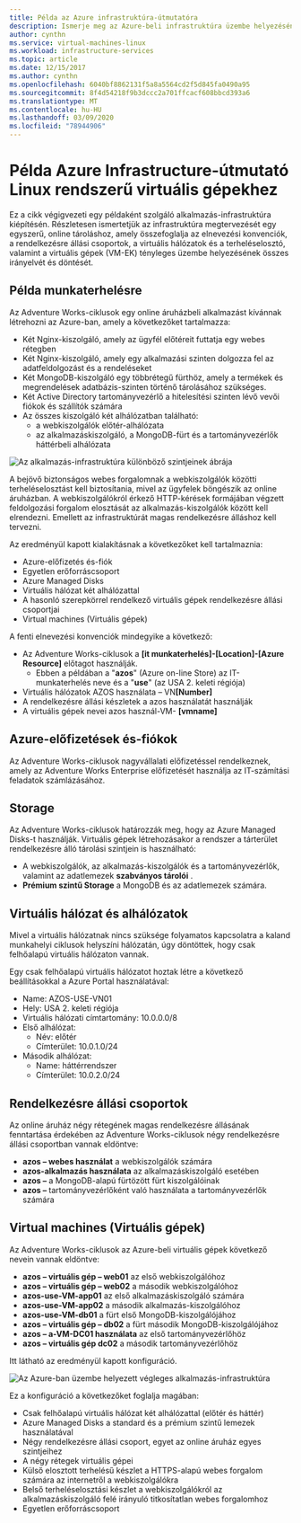 ```yaml
---
title: Példa az Azure infrastruktúra-útmutatóra
description: Ismerje meg az Azure-beli infrastruktúra üzembe helyezésének legfontosabb tervezési és megvalósítási irányelveit.
author: cynthn
ms.service: virtual-machines-linux
ms.workload: infrastructure-services
ms.topic: article
ms.date: 12/15/2017
ms.author: cynthn
ms.openlocfilehash: 6040bf8862131f5a8a5564cd2f5d845fa0490a95
ms.sourcegitcommit: 8f4d54218f9b3dccc2a701ffcacf608bbcd393a6
ms.translationtype: MT
ms.contentlocale: hu-HU
ms.lasthandoff: 03/09/2020
ms.locfileid: "78944906"
---
```

# <a name="example-azure-infrastructure-walkthrough-for-linux-vms"></a>Példa Azure Infrastructure-útmutató Linux rendszerű virtuális gépekhez
Ez a cikk végigvezeti egy példaként szolgáló alkalmazás-infrastruktúra kiépítésén. Részletesen ismertetjük az infrastruktúra megtervezését egy egyszerű, online tároláshoz, amely összefoglalja az elnevezési konvenciók, a rendelkezésre állási csoportok, a virtuális hálózatok és a terheléselosztó, valamint a virtuális gépek (VM-EK) tényleges üzembe helyezésének összes irányelvét és döntését.

## <a name="example-workload"></a>Példa munkaterhelésre
Az Adventure Works-ciklusok egy online áruházbeli alkalmazást kívánnak létrehozni az Azure-ban, amely a következőket tartalmazza:

* Két Nginx-kiszolgáló, amely az ügyfél előtéreit futtatja egy webes rétegben
* Két Nginx-kiszolgáló, amely egy alkalmazási szinten dolgozza fel az adatfeldolgozást és a rendeléseket
* Két MongoDB-kiszolgáló egy többrétegű fürthöz, amely a termékek és megrendelések adatbázis-szinten történő tárolásához szükséges.
* Két Active Directory tartományvezérlő a hitelesítési szinten lévő vevői fiókok és szállítók számára
* Az összes kiszolgáló két alhálózatban található:
  * a webkiszolgálók előtér-alhálózata 
  * az alkalmazáskiszolgáló, a MongoDB-fürt és a tartományvezérlők háttérbeli alhálózata

![Az alkalmazás-infrastruktúra különböző szintjeinek ábrája](./media/infrastructure-example/example-tiers.png)

A bejövő biztonságos webes forgalomnak a webkiszolgálók közötti terheléselosztást kell biztosítania, mivel az ügyfelek böngészik az online áruházban. A webkiszolgálókról érkező HTTP-kérések formájában végzett feldolgozási forgalom elosztását az alkalmazás-kiszolgálók között kell elrendezni. Emellett az infrastruktúrát magas rendelkezésre álláshoz kell tervezni.

Az eredményül kapott kialakításnak a következőket kell tartalmaznia:

* Azure-előfizetés és-fiók
* Egyetlen erőforráscsoport
* Azure Managed Disks
* Virtuális hálózat két alhálózattal
* A hasonló szerepkörrel rendelkező virtuális gépek rendelkezésre állási csoportjai
* Virtual machines (Virtuális gépek)

A fenti elnevezési konvenciók mindegyike a következő:

* Az Adventure Works-ciklusok a **[it munkaterhelés]-[Location]-[Azure Resource]** előtagot használják.
  * Ebben a példában a "**azos**" (Azure on-line Store) az IT-munkaterhelés neve és a "**use**" (az USA 2. keleti régiója)
* Virtuális hálózatok AZOS használata – VN<strong>[Number]</strong>
* A rendelkezésre állási készletek a azos használatát használják
* A virtuális gépek nevei azos használ-VM- **[vmname]**

## <a name="azure-subscriptions-and-accounts"></a>Azure-előfizetések és-fiókok
Az Adventure Works-ciklusok nagyvállalati előfizetéssel rendelkeznek, amely az Adventure Works Enterprise előfizetését használja az IT-számítási feladatok számlázásához.

## <a name="storage"></a>Storage
Az Adventure Works-ciklusok határozzák meg, hogy az Azure Managed Disks-t használják. Virtuális gépek létrehozásakor a rendszer a tárterület rendelkezésre álló tárolási szintjein is használható:

* A webkiszolgálók, az alkalmazás-kiszolgálók és a tartományvezérlők, valamint az adatlemezek **szabványos tárolói** .
* **Prémium szintű Storage** a MongoDB és az adatlemezek számára.

## <a name="virtual-network-and-subnets"></a>Virtuális hálózat és alhálózatok
Mivel a virtuális hálózatnak nincs szüksége folyamatos kapcsolatra a kaland munkahelyi ciklusok helyszíni hálózatán, úgy döntöttek, hogy csak felhőalapú virtuális hálózaton vannak.

Egy csak felhőalapú virtuális hálózatot hoztak létre a következő beállításokkal a Azure Portal használatával:

* Name: AZOS-USE-VN01
* Hely: USA 2. keleti régiója
* Virtuális hálózati címtartomány: 10.0.0.0/8
* Első alhálózat:
  * Név: előtér
  * Címterület: 10.0.1.0/24
* Második alhálózat:
  * Name: háttérrendszer
  * Címterület: 10.0.2.0/24

## <a name="availability-sets"></a>Rendelkezésre állási csoportok
Az online áruház négy rétegének magas rendelkezésre állásának fenntartása érdekében az Adventure Works-ciklusok négy rendelkezésre állási csoportban vannak eldöntve:

* **azos – webes használat** a webkiszolgálók számára
* **azos-alkalmazás használata** az alkalmazáskiszolgáló esetében
* **azos –** a MongoDB-alapú fürtözött fürt kiszolgálóinak
* **azos –** tartományvezérlőként való használata a tartományvezérlők számára

## <a name="virtual-machines"></a>Virtual machines (Virtuális gépek)
Az Adventure Works-ciklusok az Azure-beli virtuális gépek következő nevein vannak eldöntve:

* **azos – virtuális gép – web01** az első webkiszolgálóhoz
* **azos – virtuális gép – web02** a második webkiszolgálóhoz
* **azos-use-VM-app01** az első alkalmazáskiszolgáló számára
* **azos-use-VM-app02** a második alkalmazás-kiszolgálóhoz
* **azos-use-VM-db01** a fürt első MongoDB-kiszolgálójához
* **azos – virtuális gép – db02** a fürt második MongoDB-kiszolgálójához
* **azos – a-VM-DC01 használata** az első tartományvezérlőhöz
* **azos – virtuális gép dc02** a második tartományvezérlőhöz

Itt látható az eredményül kapott konfiguráció.

![Az Azure-ban üzembe helyezett végleges alkalmazás-infrastruktúra](./media/infrastructure-example/example-config.png)

Ez a konfiguráció a következőket foglalja magában:

* Csak felhőalapú virtuális hálózat két alhálózattal (előtér és háttér)
* Azure Managed Disks a standard és a prémium szintű lemezek használatával
* Négy rendelkezésre állási csoport, egyet az online áruház egyes szintjeihez
* A négy rétegek virtuális gépei
* Külső elosztott terhelésű készlet a HTTPS-alapú webes forgalom számára az internetről a webkiszolgálókra
* Belső terheléselosztási készlet a webkiszolgálókról az alkalmazáskiszolgáló felé irányuló titkosítatlan webes forgalomhoz
* Egyetlen erőforráscsoport
